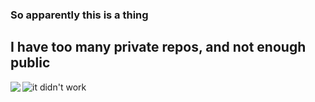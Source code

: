 ### So apparently this is a thing
## I have too many private repos, and not enough public

<div>
  <p>
    <img align="left" src="https://github-readme-stats.vercel.app/api?username=snaapsh0t12&count_private=true&show_icons=true&theme=tokyonight&bg_color=00000000&hide_border=true">
  </p>
  
  <p>
    <img align="center" src="https://github-readme-stats.vercel.app/api/top-langs/?username=snaapsh0t12&show_icons=true&theme=tokyonight&bg_color=00000000&hide_border=true&layout=compact" alt="it didn't work">
  </p>
</div>
<!--
**snaapsh0t12/snaapsh0t12** is a ✨ _special_ ✨ repository because its `README.md` (this file) appears on your GitHub profile.

Here are some ideas to get you started:

- 🔭 I’m currently working on ...
- 🌱 I’m currently learning ...
- 👯 I’m looking to collaborate on ...
- 🤔 I’m looking for help with ...
- 💬 Ask me about ...
- 📫 How to reach me: ...
- 😄 Pronouns: ...
- ⚡ Fun fact: ...
-->
